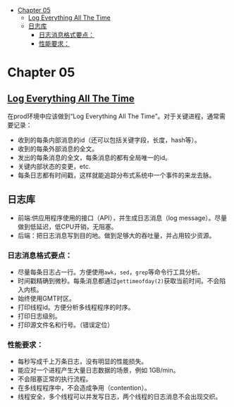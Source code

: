 - [Chapter 05](#chapter-05)
  - [Log Everything All The Time](#log-everything-all-the-time)
  - [日志库](#日志库)
    - [日志消息格式要点：](#日志消息格式要点)
    - [性能要求：](#性能要求)

# Chapter 05

## [Log Everything All The Time](http://highscalability.com/log-everything-all-time)

在prod环境中应该做到“Log Everything All The Time”。对于关键进程，通常需要记录：
- 收到的每条内部消息的id（还可以包括关键字段，长度，hash等）。
- 收到的每条外部消息的全文。
- 发出的每条消息的全文，每条消息的都有全局唯一的id。
- 关键内部状态的变更，etc.
- 每条日志都有时间戳，这样就能追踪分布式系统中一个事件的来龙去脉。

## 日志库

- 前端:供应用程序使用的接口（API），并生成日志消息（log message）。尽量做到低延迟，低CPU开销，无阻塞。
- 后端：把日志消息写到目的地。做到足够大的吞吐量，并占用较少资源。

### 日志消息格式要点：

- 尽量每条日志占一行。方便使用`awk`，`sed`，`grep`等命令行工具分析。
- 时间戳精确到微秒。每条消息都通过`gettimeofday(2)`获取当前时间。不会陷入内核。
- 始终使用GMT时区。
- 打印线程id。方便分析多线程程序的时序。
- 打印日志级别。
- 打印源文件名和行号。（错误定位）

### 性能要求：

- 每秒写成千上万条日志，没有明显的性能损失。
- 能应对一个进程产生大量日志数据的场景，例如 1GB/min。
- 不会阻塞正常的执行流程。
- 在多线程程序中，不会造成争用（contention）。
- 线程安全，多个线程可以并发写日志，两个线程的日志消息不会出现交织。
  


